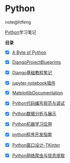 # Python
note@htfeng

[Python](README.md)学习笔记

**目录**

- [X] [A Byte of Python](AByteofPython/README.md)
- [X] [DjangoProjectBlueprints](DjangoProjectBlueprints/README.md)
- [X] [Django基础教程笔记](Django基础教程笔记/README.md)
- [X] [jupyter-notebook插件](jupyter-notebook插件/README.md)
- [X] [MatplotlibDocumentation](MatplotlibDocumentation/README.md)
- [X] [Python代码编写规范与调试](Python代码编写规范与调试/README.md)
- [X] [Python数据分析与展示](Python数据分析与展示/README.md)
- [X] [Python机器学习应用](Python机器学习应用/README.md)
- [X] [python程序开发指南](python程序开发指南/README.md)
- [X] [Python窗口设计-TKinter](Python窗口设计-TKinter/README.md)
- [X] [Python网络爬虫与信息提取](Python网络爬虫与信息提取/README.md)

